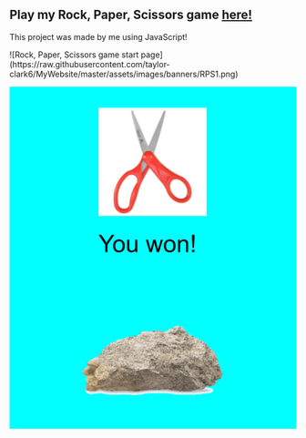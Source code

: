 <html>
<body>
  <h2>Play my Rock, Paper, Scissors game <a href="https://codehs.com/sandbox/taylormichele/rock-paper-scissors/run">here!</a></h2>
  <p>This project was made by me using JavaScript!</p>
</body>
</html>
![Rock, Paper, Scissors game start page](https://raw.githubusercontent.com/taylor-clark6/MyWebsite/master/assets/images/banners/RPS1.png)

![Rock, Paper, Scissors game demo](https://raw.githubusercontent.com/taylor-clark6/MyWebsite/master/assets/images/banners/RPS2.png)
